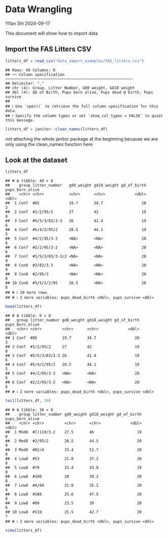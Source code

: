 Data Wrangling
================
Yifan Shi
2024-09-17

This document will show how to import data

## Import the FAS Litters CSV

``` r
litters_df = read_csv("data_import_examples/FAS_litters.csv")
```

    ## Rows: 49 Columns: 8
    ## ── Column specification ────────────────────────────────────────────────────────
    ## Delimiter: ","
    ## chr (4): Group, Litter Number, GD0 weight, GD18 weight
    ## dbl (4): GD of Birth, Pups born alive, Pups dead @ birth, Pups survive
    ## 
    ## ℹ Use `spec()` to retrieve the full column specification for this data.
    ## ℹ Specify the column types or set `show_col_types = FALSE` to quiet this message.

``` r
litters_df = janitor::clean_names(litters_df)
```

not attaching the whole janitor package at the beginning because we are
only using the clean_names function here

## Look at the dataset

``` r
litters_df
```

    ## # A tibble: 49 × 8
    ##    group litter_number   gd0_weight gd18_weight gd_of_birth pups_born_alive
    ##    <chr> <chr>           <chr>      <chr>             <dbl>           <dbl>
    ##  1 Con7  #85             19.7       34.7                 20               3
    ##  2 Con7  #1/2/95/2       27         42                   19               8
    ##  3 Con7  #5/5/3/83/3-3   26         41.4                 19               6
    ##  4 Con7  #5/4/2/95/2     28.5       44.1                 19               5
    ##  5 Con7  #4/2/95/3-3     <NA>       <NA>                 20               6
    ##  6 Con7  #2/2/95/3-2     <NA>       <NA>                 20               6
    ##  7 Con7  #1/5/3/83/3-3/2 <NA>       <NA>                 20               9
    ##  8 Con8  #3/83/3-3       <NA>       <NA>                 20               9
    ##  9 Con8  #2/95/3         <NA>       <NA>                 20               8
    ## 10 Con8  #3/5/2/2/95     28.5       <NA>                 20               8
    ## # ℹ 39 more rows
    ## # ℹ 2 more variables: pups_dead_birth <dbl>, pups_survive <dbl>

``` r
head(litters_df)
```

    ## # A tibble: 6 × 8
    ##   group litter_number gd0_weight gd18_weight gd_of_birth pups_born_alive
    ##   <chr> <chr>         <chr>      <chr>             <dbl>           <dbl>
    ## 1 Con7  #85           19.7       34.7                 20               3
    ## 2 Con7  #1/2/95/2     27         42                   19               8
    ## 3 Con7  #5/5/3/83/3-3 26         41.4                 19               6
    ## 4 Con7  #5/4/2/95/2   28.5       44.1                 19               5
    ## 5 Con7  #4/2/95/3-3   <NA>       <NA>                 20               6
    ## 6 Con7  #2/2/95/3-2   <NA>       <NA>                 20               6
    ## # ℹ 2 more variables: pups_dead_birth <dbl>, pups_survive <dbl>

``` r
tail(litters_df, 10)
```

    ## # A tibble: 10 × 8
    ##    group litter_number gd0_weight gd18_weight gd_of_birth pups_born_alive
    ##    <chr> <chr>         <chr>      <chr>             <dbl>           <dbl>
    ##  1 Mod8  #7/110/3-2    27.5       46                   19               8
    ##  2 Mod8  #2/95/2       28.5       44.5                 20               9
    ##  3 Mod8  #82/4         33.4       52.7                 20               8
    ##  4 Low8  #53           21.8       37.2                 20               8
    ##  5 Low8  #79           25.4       43.8                 19               8
    ##  6 Low8  #100          20         39.2                 20               8
    ##  7 Low8  #4/84         21.8       35.2                 20               4
    ##  8 Low8  #108          25.6       47.5                 20               8
    ##  9 Low8  #99           23.5       39                   20               6
    ## 10 Low8  #110          25.5       42.7                 20               7
    ## # ℹ 2 more variables: pups_dead_birth <dbl>, pups_survive <dbl>

``` r
view(litters_df)
```

